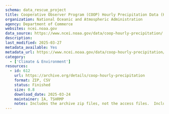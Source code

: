 ```yaml
---
schema: data_rescue_project 
title: Cooperative Observer Program (COOP) Hourly Precipitation Data (HPD), Version 2.0
organization: National Oceanic and Atmospheric Administration
agency: Department of Commerce
websites: ncei.noaa.gov
data_source: https://www.ncei.noaa.gov/data/coop-hourly-precipitation/
description: 
last_modified: 2025-03-27
metadata_available: Yes
metadata_url: https://www.ncei.noaa.gov/data/coop-hourly-precipitation/v2/doc/CHPD-v2-ATBD-20181023.pdf
category:
  - ['Climate & Environment'] 
resources:
  - id: 612
    url: https://archive.org/details/coop-hourly-precipitation
    format: ZIP, CSV
    status: Finished
    size: 0.8
    download_date: 2025-03-24
    maintainer: IA, TSHRMP
    notes: Includes the archive zip files, not the access files.  Includes all available data from June 7th, 1948 to March 3rd, 2025.
---
```

